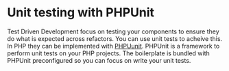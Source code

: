 # Unit testing with PHPUnit

Test Driven Development focus on testing your components to ensure they do what is expected across refactors. You can use unit tests to acheive this. In PHP they can be implemented with [PHPUunit](https://phpunit.de/). PHPUnit is a framework to perform unit tests on your PHP projects. The boilerplate is bundled with PHPUnit preconfigured
so you can focus on write your unit tests.




